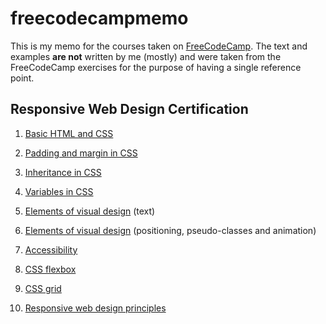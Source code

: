 # freecodecampmemo

This is my memo for the courses taken on [FreeCodeCamp](https://www.freecodecamp.org/learn/). 
The text and examples __are not__ written by me (mostly) and were taken from the FreeCodeCamp exercises for the purpose of having a single reference point. 


## Responsive Web Design Certification 

1. [Basic HTML and CSS](responsive_web_design/basic_html_and_css.md)
2. [Padding and margin in CSS](responsive_web_design/padding_margin.md)
3. [Inheritance in CSS](responsive_web_design/inheritance.md)
4. [Variables in CSS](responsive_web_design/variables.md)
5. [Elements of visual design](responsive_web_design/visual_design.md) (text)
6. [Elements of visual design](responsive_web_design/visual_design_2.md) (positioning, pseudo-classes and animation)



7. [Accessibility](responsive_web_design/accessibility.md)
8. [CSS flexbox](responsive_web_design/css_flexbox.md)
9. [CSS grid](responsive_web_design/css_grid.md)
10. [Responsive web design principles](responsive_web_design/responsive_web_design.md)



